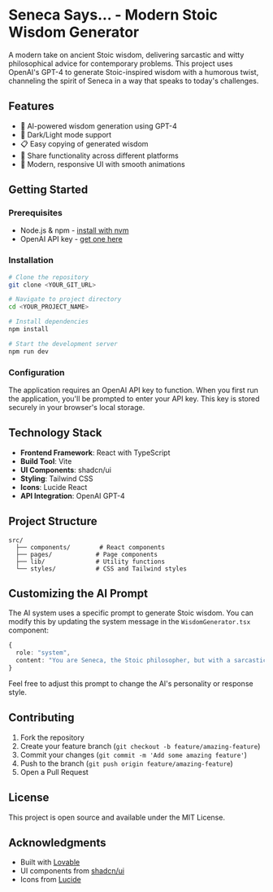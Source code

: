 
# Seneca Says... - Modern Stoic Wisdom Generator

A modern take on ancient Stoic wisdom, delivering sarcastic and witty philosophical advice for contemporary problems. This project uses OpenAI's GPT-4 to generate Stoic-inspired wisdom with a humorous twist, channeling the spirit of Seneca in a way that speaks to today's challenges.

## Features

- 🤖 AI-powered wisdom generation using GPT-4
- 🌙 Dark/Light mode support
- 📋 Easy copying of generated wisdom
- 📱 Share functionality across different platforms
- 💫 Modern, responsive UI with smooth animations

## Getting Started

### Prerequisites

- Node.js & npm - [install with nvm](https://github.com/nvm-sh/nvm#installing-and-updating)
- OpenAI API key - [get one here](https://platform.openai.com/api-keys)

### Installation

```sh
# Clone the repository
git clone <YOUR_GIT_URL>

# Navigate to project directory
cd <YOUR_PROJECT_NAME>

# Install dependencies
npm install

# Start the development server
npm run dev
```

### Configuration

The application requires an OpenAI API key to function. When you first run the application, you'll be prompted to enter your API key. This key is stored securely in your browser's local storage.

## Technology Stack

- **Frontend Framework**: React with TypeScript
- **Build Tool**: Vite
- **UI Components**: shadcn/ui
- **Styling**: Tailwind CSS
- **Icons**: Lucide React
- **API Integration**: OpenAI GPT-4

## Project Structure

```
src/
  ├── components/        # React components
  ├── pages/            # Page components
  ├── lib/              # Utility functions
  └── styles/           # CSS and Tailwind styles
```

## Customizing the AI Prompt

The AI system uses a specific prompt to generate Stoic wisdom. You can modify this by updating the system message in the `WisdomGenerator.tsx` component:

```typescript
{
  role: "system",
  content: "You are Seneca, the Stoic philosopher, but with a sarcastic and modern twist..."
}
```

Feel free to adjust this prompt to change the AI's personality or response style.

## Contributing

1. Fork the repository
2. Create your feature branch (`git checkout -b feature/amazing-feature`)
3. Commit your changes (`git commit -m 'Add some amazing feature'`)
4. Push to the branch (`git push origin feature/amazing-feature`)
5. Open a Pull Request

## License

This project is open source and available under the MIT License.

## Acknowledgments

- Built with [Lovable](https://lovable.dev)
- UI components from [shadcn/ui](https://ui.shadcn.com)
- Icons from [Lucide](https://lucide.dev)

